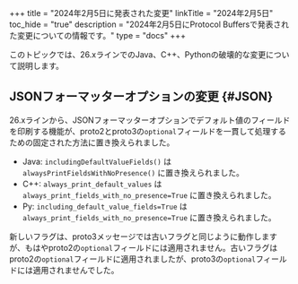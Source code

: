 +++
title = "2024年2月5日に発表された変更"
linkTitle = "2024年2月5日"
toc_hide = "true"
description = "2024年2月5日にProtocol Buffersで発表された変更についての情報です。"
type = "docs"
+++

このトピックでは、26.xラインでのJava、C++、Pythonの破壊的な変更について説明します。

## JSONフォーマッターオプションの変更 {#JSON}

26.xラインから、JSONフォーマッターオプションでデフォルト値のフィールドを印刷する機能が、proto2とproto3の`optional`フィールドを一貫して処理するための固定された方法に置き換えられました。

*   Java: `includingDefaultValueFields()` は `alwaysPrintFieldsWithNoPresence()` に置き換えられました。
*   C++: `always_print_default_values` は `always_print_fields_with_no_presence=True` に置き換えられました。
*   Py: `including_default_value_fields=True` は `always_print_fields_with_no_presence=True` に置き換えられました。

新しいフラグは、proto3メッセージでは古いフラグと同じように動作しますが、もはやproto2の`optional`フィールドには適用されません。古いフラグはproto2の`optional`フィールドに適用されましたが、proto3の`optional`フィールドには適用されませんでした。
